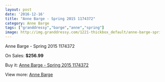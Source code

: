 ```yaml
---
layout: post
date: '2016-12-16'
title: "Anne Barge - Spring 2015 1174372"
category: Anne Barge
tags: ["granddressy","barge","anne","spring"]
image: http://img.granddressy.com/1221-thickbox_default/anne-barge-spring-2015-1174372.jpg
---
```

Anne Barge - Spring 2015 1174372

On Sales: **$256.99**
<a href="https://www.granddressy.com/en/anne-barge/924-anne-barge-spring-2015-1174372.html"><amp-img layout="responsive" width="600" height="600" src="//img.granddressy.com/1221-thickbox_default/anne-barge-spring-2015-1174372.jpg" alt="Anne Barge - Spring 2015 1174372 0" /></a>

Buy it: [Anne Barge - Spring 2015 1174372](https://www.granddressy.com/en/anne-barge/924-anne-barge-spring-2015-1174372.html "Anne Barge - Spring 2015 1174372")

View more: [Anne Barge](https://www.granddressy.com/en/55-anne-barge "Anne Barge")